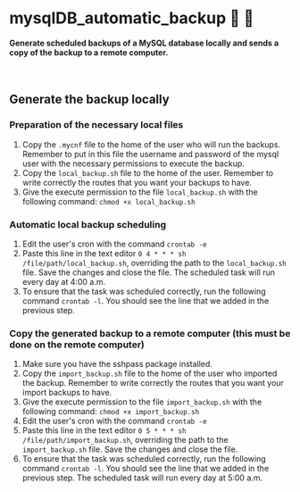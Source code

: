 # mysqlDB_automatic_backup 🐬 🐧
**Generate scheduled backups of a MySQL database locally and sends a copy of the backup to a remote computer.**
<br>
<br>
<br>
## Generate the backup locally
### Preparation of the necessary local files
1. Copy the `.mycnf` file to the home of the user who will run the backups. Remember to put in this file the username and password of the mysql user with the necessary permissions to execute the backup.
2. Copy the `local_backup.sh` file to the home of the user. Remember to write correctly the routes that you want your backups to have.
3. Give the execute permission to the file `local_backup.sh` with the following command: `chmod +x local_backup.sh`
### Automatic local backup scheduling
1. Edit the user's cron with the command `crontab -e` 
2. Paste this line in the text editor `0 4 * * * sh /file/path/local_backup.sh`, overriding the path to the `local_backup.sh` file. Save the changes and close the file. The scheduled task will run every day at 4:00 a.m.
3. To ensure that the task was scheduled correctly, run the following command `crontab -l`. You should see the line that we added in the previous step.
### Copy the generated backup to a remote computer (this must be done on the remote computer)
1. Make sure you have the sshpass package installed.
2. Copy the `import_backup.sh` file to the home of the user who imported the backup. Remember to write correctly the routes that you want your import backups to have.
3. Give the execute permission to the file `import_backup.sh` with the following command: `chmod +x import_backup.sh`
4. Edit the user's cron with the command `crontab -e`
5. Paste this line in the text editor `0 5 * * * sh /file/path/import_backup.sh`, overriding the path to the `import_backup.sh` file. Save the changes and close the file.
6. To ensure that the task was scheduled correctly, run the following command `crontab -l`. You should see the line that we added in the previous step. The scheduled task will run every day at 5:00 a.m.
